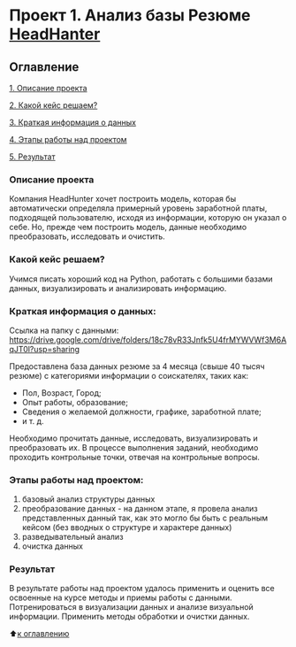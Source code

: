 # Проект 1. Анализ базы Резюме [HeadHanter](https://hh.ru/)

## Оглавление
[1. Описание проекта](https://github.com/MargaritaKr/sf_data_science/tree/main/project_1/README.md#Описание-проекта)

[2. Какой кейс решаем?](https://github.com/MargaritaKr/sf_data_science/tree/main/project_1/README.md#Какой-кейс-решаем)

[3. Краткая информация о данных](https://github.com/MargaritaKr/sf_data_science/tree/main/project_1/README.md#Краткая-информация-о-данных)

[4. Этапы работы над проектом](https://github.com/MargaritaKr/sf_data_science/tree/main/project_1/README.md#Этапы-работы-над-проектом)

[5. Результат](https://github.com/MargaritaKr/sf_data_science/tree/main/project_1/README.md#Результат)

### Описание проекта
Компания HeadHunter хочет построить модель, которая бы автоматически определяла примерный уровень заработной платы, подходящей пользователю, исходя из информации, которую он указал о себе. Но, прежде чем построить модель, данные необходимо преобразовать, исследовать и очистить.

### Какой кейс решаем?
Учимся писать хороший код на Python, работать с большими базами данных, визуализировать и анализировать информацию.

### Краткая информация о данных:
Ссылка на папку с данными: https://drive.google.com/drive/folders/18c78vR33Jnfk5U4frMYWVWf3M6AqJT0l?usp=sharing

Предоставлена база данных резюме за 4 месяца (свыше 40 тысяч резюме) c категориями информации о соискателях, таких как:
- Пол, Возраст, Город;
- Опыт работы, образование;
- Сведения о желаемой должности, графике, заработной плате;
- и т. д.

Необходимо прочитать данные, исследовать, визуализировать и преобразовать их. В процессе выполнения заданий, необходимо проходить контрольные точки, отвечая на контрольные вопросы.

### Этапы работы над проектом:
1) базовый анализ структуры данных
2) преобразование данных - на данном этапе, я провела анализ представленных данный так, как это могло бы быть с реальным кейсом (без вводных о структуре и характере данных) 
3) разведывательный анализ
4) очистка данных

### Результат
В результате работы над проектом удалось применить и оценить все освоенные на курсе методы и приемы работы с данными. Потренироваться в визуализации данных и анализе визуальной информации. Применить методы обработки и очистки данных.

:arrow_up:[к оглавлению](https://github.com/MargaritaKr/sf_data_science/tree/main/project_1/README.md#Оглавление)
